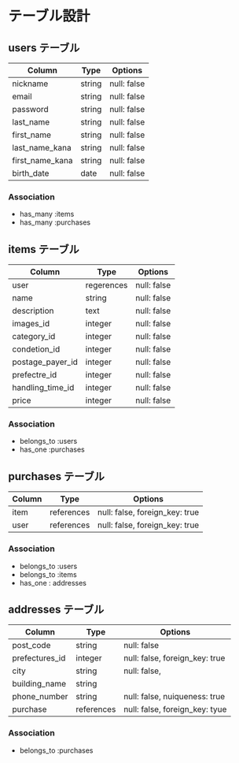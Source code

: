 # テーブル設計

## users テーブル

| Column          | Type   | Options     |
| --------------- | ------ | ----------- |
| nickname        | string | null: false |
| email           | string | null: false |
| password        | string | null: false |
| last_name       | string | null: false |
| first_name      | string | null: false |
| last_name_kana  | string | null: false |
| first_name_kana | string | null: false |
| birth_date      | date   | null: false |
### Association

- has_many :items
- has_many :purchases

## items テーブル

| Column           | Type       | Options     |
| ---------------- | ---------- | ----------- |
| user             | regerences | null: false |
| name             |   string   | null: false |
| description      |    text    | null: false |
| images_id        |   integer  | null: false |
| category_id      |   integer  | null: false |
| condetion_id     |   integer  | null: false | 
| postage_payer_id |   integer  | null: false |
| prefectre_id     |   integer  | null: false |
| handling_time_id |   integer  | null: false |
| price            |   integer  | null: false |
### Association

- belongs_to :users
- has_one :purchases

## purchases テーブル

| Column | Type       | Options                        |
| ------ | ---------- | ------------------------------ |
|  item  | references | null: false, foreign_key: true |
|  user  | references | null: false, foreign_key: true |

### Association

- belongs_to :users
- belongs_to :items
- has_one : addresses

## addresses テーブル

| Column         | Type       | Options                        |
| -------------- | ---------- | ------------------------------ |
| post_code      | string     | null: false                    |
| prefectures_id | integer    | null: false, foreign_key: true |
| city           | string     | null: false,                   |
| building_name  | string     |                                |
| phone_number   | string     | null: false, nuiqueness: true  |
| purchase       | references | null: false, foreign_key: tyue |


### Association

- belongs_to :purchases

